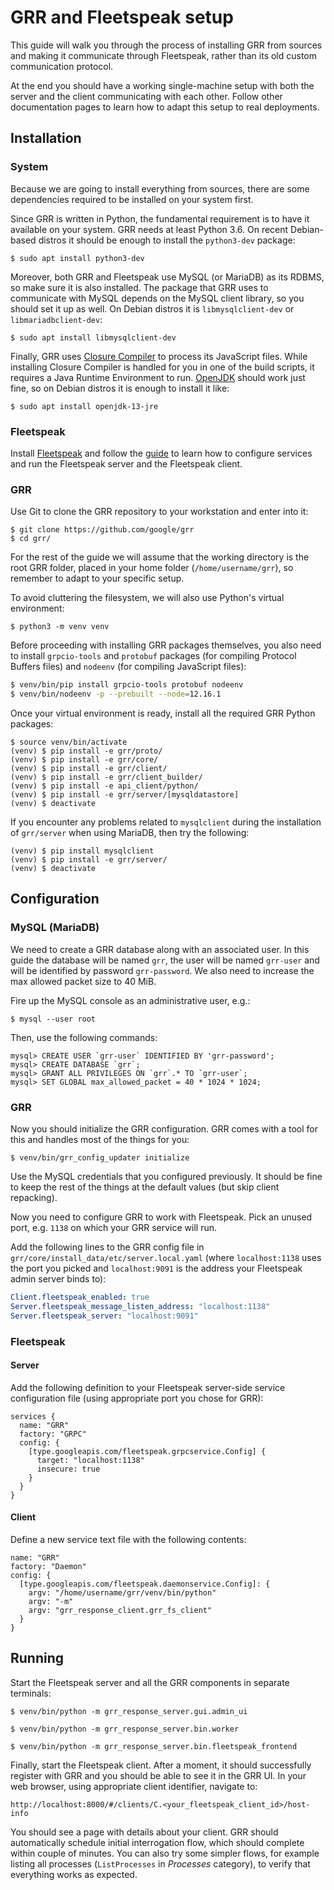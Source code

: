 GRR and Fleetspeak setup
========================

This guide will walk you through the process of installing GRR from sources and
making it communicate through Fleetspeak, rather than its old custom
communication protocol.

At the end you should have a working single-machine setup with both the server
and the client communicating with each other. Follow other documentation pages
to learn how to adapt this setup to real deployments.

Installation
------------

### System

Because we are going to install everything from sources, there are some
dependencies required to be installed on your system first.

Since GRR is written in Python, the fundamental requirement is to have it
available on your system. GRR needs at least Python 3.6. On recent Debian-based
distros it should be enough to install the `python3-dev` package:

    $ sudo apt install python3-dev

Moreover, both GRR and Fleetspeak use MySQL (or MariaDB) as its RDBMS, so make
sure it is also installed. The package that GRR uses to communicate with MySQL
depends on the MySQL client library, so you should set it up as well. On Debian
distros it is `libmysqlclient-dev` or `libmariadbclient-dev`:

    $ sudo apt install libmysqlclient-dev

Finally, GRR uses [Closure Compiler][closure] to process its JavaScript files.
While installing Closure Compiler is handled for you in one of the build
scripts, it requires a Java Runtime Environment to run. [OpenJDK][openjdk]
should work just fine, so on Debian distros it is enough to install it like:

    $ sudo apt install openjdk-13-jre

[closure]: https://developers.google.com/closure/compiler
[openjdk]: http://openjdk.java.net/

### Fleetspeak

Install [Fleetspeak][fleetspeak] and follow the [guide][fleetspeak-guide] to
learn how to configure services and run the Fleetspeak server and the Fleetspeak
client.

[fleetspeak]: https://github.com/google/fleetspeak
[fleetspeak-guide]: https://github.com/google/fleetspeak/blob/master/docs/guide.md

### GRR

Use Git to clone the GRR repository to your workstation and enter into it:

    $ git clone https://github.com/google/grr
    $ cd grr/

For the rest of the guide we will assume that the working directory is the root
GRR folder, placed in your home folder (`/home/username/grr`), so remember to
adapt to your specific setup.

To avoid cluttering the filesystem, we will also use Python's virtual
environment:

    $ python3 -m venv venv

Before proceeding with installing GRR packages themselves, you also need to
install `grpcio-tools` and `protobuf` packages (for compiling Protocol Buffers
files) and `nodeenv` (for compiling JavaScript files):

```bash
$ venv/bin/pip install grpcio-tools protobuf nodeenv
$ venv/bin/nodeenv -p --prebuilt --node=12.16.1
```

Once your virtual environment is ready, install all the required GRR Python
packages:

    $ source venv/bin/activate
    (venv) $ pip install -e grr/proto/
    (venv) $ pip install -e grr/core/
    (venv) $ pip install -e grr/client/
    (venv) $ pip install -e grr/client_builder/
    (venv) $ pip install -e api_client/python/
    (venv) $ pip install -e grr/server/[mysqldatastore]
    (venv) $ deactivate

If you encounter any problems related to `mysqlclient` during the installation of `grr/server` when using MariaDB, then try the following:

    (venv) $ pip install mysqlclient
    (venv) $ pip install -e grr/server/
    (venv) $ deactivate

Configuration
-------------

### MySQL (MariaDB)

We need to create a GRR database along with an associated user. In this guide
the database will be named `grr`, the user will be named `grr-user` and will
be identified by password `grr-password`. We also need to increase the max
allowed packet size to 40 MiB.

Fire up the MySQL console as an administrative user, e.g.:

    $ mysql --user root

Then, use the following commands:

    mysql> CREATE USER `grr-user` IDENTIFIED BY 'grr-password';
    mysql> CREATE DATABASE `grr`;
    mysql> GRANT ALL PRIVILEGES ON `grr`.* TO `grr-user`;
    mysql> SET GLOBAL max_allowed_packet = 40 * 1024 * 1024;

### GRR

Now you should initialize the GRR configuration. GRR comes with a tool for this
and handles most of the things for you:

    $ venv/bin/grr_config_updater initialize

Use the MySQL credentials that you configured previously. It should be fine to
keep the rest of the things at the default values (but skip client repacking).

Now you need to configure GRR to work with Fleetspeak. Pick an unused port, e.g.
`1138` on which your GRR service will run.

Add the following lines to the GRR config file in
`grr/core/install_data/etc/server.local.yaml` (where `localhost:1138` uses the
port you picked and `localhost:9091` is the address your Fleetspeak admin server
binds to):

```yaml
Client.fleetspeak_enabled: true
Server.fleetspeak_message_listen_address: "localhost:1138"
Server.fleetspeak_server: "localhost:9091"
```

### Fleetspeak

#### Server

Add the following definition to your Fleetspeak server-side service
configuration file (using appropriate port you chose for GRR):

```
services {
  name: "GRR"
  factory: "GRPC"
  config: {
    [type.googleapis.com/fleetspeak.grpcservice.Config] {
      target: "localhost:1138"
      insecure: true
    }
  }
}
```

#### Client

Define a new service text file with the following contents:

```
name: "GRR"
factory: "Daemon"
config: {
  [type.googleapis.com/fleetspeak.daemonservice.Config]: {
    argv: "/home/username/grr/venv/bin/python"
    argv: "-m"
    argv: "grr_response_client.grr_fs_client"
  }
}
```

Running
-------

Start the Fleetspeak server and all the GRR components in separate terminals:

    $ venv/bin/python -m grr_response_server.gui.admin_ui

    $ venv/bin/python -m grr_response_server.bin.worker

    $ venv/bin/python -m grr_response_server.bin.fleetspeak_frontend

Finally, start the Fleetspeak client. After a moment, it should successfully
register with GRR and you should be able to see it in the GRR UI. In your web
browser, using appropriate client identifier, navigate to:

    http://localhost:8000/#/clients/C.<your_fleetspeak_client_id>/host-info

You should see a page with details about your client. GRR should automatically
schedule initial interrogation flow, which should complete within couple of
minutes. You can also try some simpler flows, for example listing all processes
(`ListProcesses` in *Processes* category), to verify that everything works as
expected.
